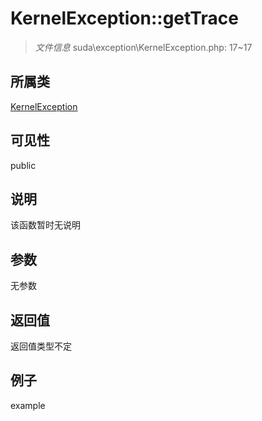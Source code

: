 # KernelException::getTrace

> *文件信息* suda\exception\KernelException.php: 17~17
## 所属类 

[KernelException](../KernelException.md)

## 可见性

  public  
## 说明

该函数暂时无说明

## 参数

无参数

## 返回值
返回值类型不定

## 例子

example